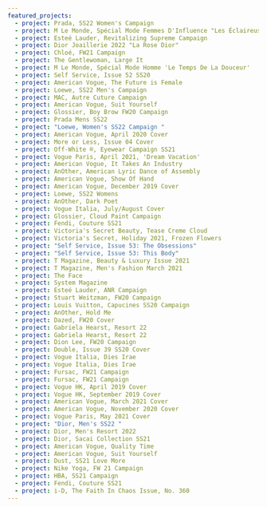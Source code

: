 ```yaml
---
featured_projects:
  - project: Prada, SS22 Women's Campaign
  - project: M Le Monde, Spécial Mode Femmes D'Influence "Les Éclaireuses"
  - project: Esteé Lauder, Revitalizing Supreme Campaign
  - project: Dior Joaillerie 2022 "La Rose Dior"
  - project: Chloé, FW21 Campaign
  - project: The Gentlewoman, Large It
  - project: M Le Monde, Spécial Mode Homme 'Le Temps De La Douceur'
  - project: Self Service, Issue 52 SS20
  - project: American Vogue, The Future is Female
  - project: Loewe, SS22 Men's Campaign
  - project: MAC, Autre Cuture Campaign
  - project: American Vogue, Suit Yourself
  - project: Glossier, Boy Brow FW20 Campaign
  - project: Prada Mens SS22
  - project: "Loewe, Women's SS22 Campaign "
  - project: American Vogue, April 2020 Cover
  - project: More or Less, Issue 04 Cover
  - project: Off-White ®, Eyewear Campaign SS21
  - project: Vogue Paris, April 2021, 'Dream Vacation'
  - project: American Vogue, It Takes An Industry
  - project: AnOther, American Lyric Dance of Assembly
  - project: American Vogue, Show Of Hand
  - project: American Vogue, December 2019 Cover
  - project: Loewe, SS22 Womens
  - project: AnOther, Dark Poet
  - project: Vogue Italia, July/August Cover
  - project: Glossier, Cloud Paint Campaign
  - project: Fendi, Couture SS21
  - project: Victoria's Secret Beauty, Tease Creme Cloud
  - project: Victoria's Secret, Holiday 2021, Frozen Flowers
  - project: "Self Service, Issue 53: The Obsessions"
  - project: "Self Service, Issue 53: This Body"
  - project: T Magazine, Beauty & Luxury Issue 2021
  - project: T Magazine, Men's Fashion March 2021
  - project: The Face
  - project: System Magazine
  - project: Esteé Lauder, ANR Campaign
  - project: Stuart Weitzman, FW20 Campaign
  - project: Louis Vuitton, Capucines SS20 Campaign
  - project: AnOther, Hold Me
  - project: Dazed, FW20 Cover
  - project: Gabriela Hearst, Resort 22
  - project: Gabriela Hearst, Resort 22
  - project: Dion Lee, FW20 Campaign
  - project: Double, Issue 39 SS20 Cover
  - project: Vogue Italia, Dies Irae
  - project: Vogue Italia, Dies Irae
  - project: Fursac, FW21 Campaign
  - project: Fursac, FW21 Campaign
  - project: Vogue HK, April 2019 Cover
  - project: Vogue HK, September 2019 Cover
  - project: American Vogue, March 2021 Cover
  - project: American Vogue, November 2020 Cover
  - project: Vogue Paris, May 2021 Cover
  - project: "Dior, Men's SS22 "
  - project: Dior, Men's Resort 2022
  - project: Dior, Sacai Collection SS21
  - project: American Vogue, Quality Time
  - project: American Vogue, Suit Yourself
  - project: Dust, SS21 Love More
  - project: Nike Yoga, FW 21 Campaign
  - project: HBA, SS21 Campaign
  - project: Fendi, Couture SS21
  - project: i-D, The Faith In Chaos Issue, No. 360
---
```

